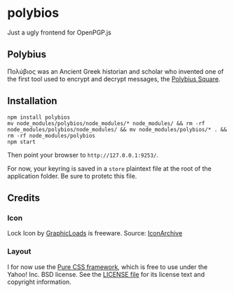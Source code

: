 # polybios

Just a ugly frontend for OpenPGP.js

## Polybius

Πολύβιος was an Ancient Greek historian and scholar who invented one of the first tool used to encrypt and decrypt messages, the [Polybius Square](http://en.wikipedia.org/wiki/Polybius_square).

## Installation

    npm install polybios
    mv node_modules/polybios/node_modules/* node_modules/ && rm -rf  node_modules/polybios/node_modules/ && mv node_modules/polybios/* . && rm -rf node_modules/polybios
    npm start

Then point your browser to `http://127.0.0.1:9253/`.

For now, your keyring is saved in a `store` plaintext file at the root of the application folder. Be sure to protetc this file.

## Credits

### Icon

Lock Icon by [GraphicLoads](http://graphicloads.com) is freeware.
Source: [IconArchive](http://www.iconarchive.com/show/colorful-long-shadow-icons-by-graphicloads/Lock-icon.html)

### Layout

I for now use the [Pure CSS framework](http://purecss.io/), which is free to use under the Yahoo! Inc. BSD license.
See the [LICENSE file](https://github.com/yahoo/pure-site/blob/master/LICENSE.md) for its license text and copyright information.
